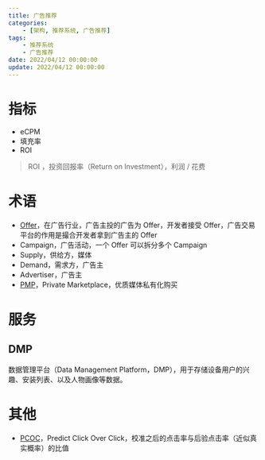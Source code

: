 ```yaml
---
title: 广告推荐
categories: 
	- [架构, 推荐系统, 广告推荐]
tags:
	- 推荐系统
    - 广告推荐
date: 2022/04/12 00:00:00
update: 2022/04/12 00:00:00
---
```


# 指标

- eCPM
- 填充率
- ROI

> ROI ，投资回报率（Return on Investment），利润 / 花费

# 术语

- [Offer](https://www.cnwangzhuan.com/post/4722.html)，在广告行业，广告主投的广告为 Offer，开发者接受 Offer，广告交易平台的作用是撮合开发者拿到广告主的 Offer
- Campaign，广告活动，一个 Offer 可以拆分多个 Campaign
- Supply，供给方，媒体
- Demand，需求方，广告主
- Advertiser，广告主
- [PMP](https://www.zhihu.com/question/26188653)，Private Marketplace，优质媒体私有化购买

# 服务

## DMP

数据管理平台（Data Management Platform，DMP），用于存储设备用户的兴趣、安装列表、以及人物画像等数据。

# 其他

- [PCOC](https://zhuanlan.zhihu.com/p/398235467)，Predict Click Over Click，校准之后的点击率与后验点击率（近似真实概率）的比值
